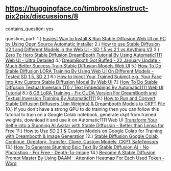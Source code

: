 ## https://huggingface.co/timbrooks/instruct-pix2pix/discussions/8

contains_question: yes

question_part: 
1.) [Easiest Way to Install & Run Stable Diffusion Web UI on PC by Using Open Source Automatic Installer](https://www.youtube.com/watch?v=AZg6vzWHOTA)
2.) [How to use Stable Diffusion V2.1 and Different Models in the Web UI - SD 1.5 vs 2.1 vs Anything V3](https://www.youtube.com/watch?v=aAyvsX-EpG4)
3.) [Zero To Hero Stable Diffusion DreamBooth Tutorial By Using Automatic1111 Web UI - Ultra Detailed](https://www.youtube.com/watch?v=Bdl-jWR3Ukc)
4.) [DreamBooth Got Buffed - 22 January Update - Much Better Success Train Stable Diffusion Models Web UI](https://www.youtube.com/watch?v=KwxNcGhHuLY)
5.) [How To Do Stable Diffusion LORA Training By Using Web UI On Different Models - Tested SD 1.5, SD 2.1](https://www.youtube.com/watch?v=mfaqqL5yOO4)
6.) [How to Inject Your Trained Subject e.g. Your Face Into Any Custom Stable Diffusion Model By Web UI](https://www.youtube.com/watch?v=s25hcW4zq4M)
7.) [How To Do Stable Diffusion Textual Inversion (TI) / Text Embeddings By Automatic1111 Web UI Tutorial](https://www.youtube.com/watch?v=dNOpWt-epdQ)
8.) [8 GB LoRA Training - Fix CUDA Version For DreamBooth and Textual Inversion Training By Automatic1111](https://www.youtube.com/watch?v=O01BrQwOd-Q)
9.) [How to Run and Convert Stable Diffusion Diffusers (.bin Weights) & Dreambooth Models to CKPT File](https://www.youtube.com/watch?v=-6CA18MS0pY)
10.) If you don't have a strong GPU to do training then you can follow this tutorial to train on a Google Colab notebook, generate ckpt from trained weights, download it and use it on Automatic1111 Web UI
[Transform Your Selfie into a Stunning AI Avatar with Stable Diffusion - Better than Lensa for Free](https://www.youtube.com/watch?v=mnCY8uM7E50)
11.) [How to Use SD 2.1 & Custom Models on Google Colab for Training with Dreambooth & Image Generation](https://www.youtube.com/watch?v=2yGGorOxtbA)
12.) [Stable Diffusion Google Colab, Continue, Directory, Transfer, Clone, Custom Models, CKPT SafeTensors](https://www.youtube.com/watch?v=kIyqAdd_i10)
13.) [How To Generate Stunning Epic Text By Stable Diffusion AI - No Photoshop - For Free - Depth-To-Image](https://www.youtube.com/watch?v=TBq1bhY8BOc)
14.) [Become A Stable Diffusion Prompt Master By Using DAAM - Attention Heatmap For Each Used Token - Word](https://www.youtube.com/watch?v=XiKyEKJrTLQ)